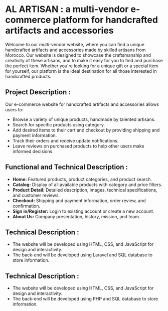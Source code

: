 # AL ARTISAN : a multi-vendor e-commerce platform for handcrafted artifacts and accessories
Welcome to our multi-vendor website, where you can find a unique handcrafted artifacts and accessories made by skilled artisans from Morocco. Our website is designed to showcase the craftsmanship and creativity of these artisans, and to make it easy for you to find and purchase the perfect item. Whether you're looking for a unique gift or a special item for yourself, our platform is the ideal destination for all those interested in handcrafted products.

## Project Description :
Our e-commerce website for handcrafted artifacts and accessories allows users to:

- Browse a variety of unique products, handmade by talented artisans.
- Search for specific products using category.
- Add desired items to their cart and checkout by providing shipping and payment information.
- Track their orders and receive update notifications.
- Leave reviews on purchased products to help other users make informed decisions.

## Functional and Technical Description :

- **Home:** Featured products, product categories, and product search.
- **Catalog:** Display of all available products with category and price filters.
- **Product Detail:** Detailed description, images, technical specifications, and customer reviews.
- **Checkout:** Shipping and payment information, order review, and confirmation.
- **Sign in/Register:** Login to existing account or create a new account.
- **About Us:** Company presentation, history, mission, and team.


## Technical Description :

- The website will be developed using HTML, CSS, and JavaScript for design and interactivity.
- The back-end will be developed using Laravel and SQL database to store information.


## Technical Description :
- The website will be developed using HTML, CSS, and JavaScript for design and interactivity.
- The back-end will be developed using PHP and SQL database to store information.
